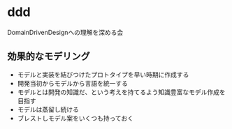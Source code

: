 # ddd
DomainDrivenDesignへの理解を深める会

## 効果的なモデリング
* モデルと実装を結びつけたプロトタイプを早い時期に作成する
* 開発当初からモデルから言語を統一する
* モデルとは開発の知識だ、という考えを持てるよう知識豊富なモデル作成を目指す
* モデルは蒸留し続ける
* ブレストしモデル案をいくつも持っておく
